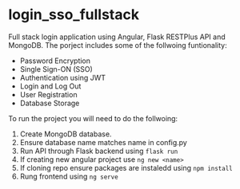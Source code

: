 # login_sso_fullstack

Full stack login application using Angular, Flask RESTPlus API and MongoDB. The porject includes some of the follwoing funtionality:

* Password Encryption
* Single Sign-ON (SSO)
* Authentication using JWT
* Login and Log Out
* User Registration
* Database Storage

To run the project you will need to do the follwoing:

1. Create MongoDB database.
2. Ensure database name matches name in config.py
3. Run API through Flask backend using `flask run`
4. If creating new angular project use `ng new <name>`
5. If cloning repo ensure packages are instaledd using `npm install`
6. Rung frontend using `ng serve`
